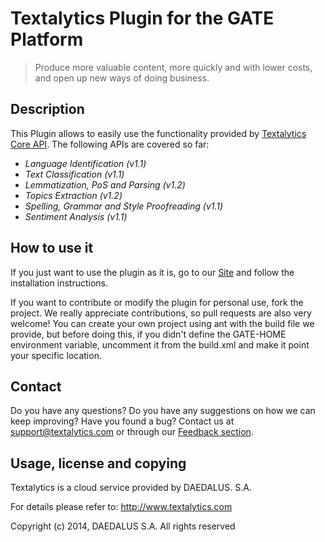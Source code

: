 # Textalytics Plugin for the GATE Platform

> Produce more valuable content, more quickly and with lower costs, and open up new ways of doing business.


## Description
This Plugin allows to easily use the functionality provided by [Textalytics Core API](https://textalytics.com/core). The following APIs are covered so far:

  * _Language Identification (v1.1)_
  * _Text Classification (v1.1)_
  * _Lemmatization, PoS and Parsing (v1.2)_
  * _Topics Extraction (v1.2)_
  * _Spelling, Grammar and Style Proofreading (v1.1)_
  * _Sentiment Analysis (v1.1)_

## How to use it
If you just want to use the plugin as it is, go to our [Site](https://textalytics.com/files/download/GATE/Textalyticshttp://textalytics.com/GATE-plugin-text-analytics) and follow the installation instructions.

If you want to contribute or modify the plugin for personal use, fork the project. We really appreciate contributions, so pull requests are also very welcome! You can create your own project using ant with the build file we provide, but before doing this, if you didn't define the GATE-HOME environment variable, uncomment it from the build.xml and make it point your specific location.


## Contact

Do you have any questions? Do you have any suggestions on how we can keep improving? Have you found a bug?
Contact us at support@textalytics.com or through our [Feedback section](https://textalytics.com/core/feedback).



## Usage, license and copying

Textalytics is a cloud service provided by DAEDALUS. S.A.

For details please refer to: http://www.textalytics.com

Copyright (c) 2014, DAEDALUS S.A. All rights reserved

